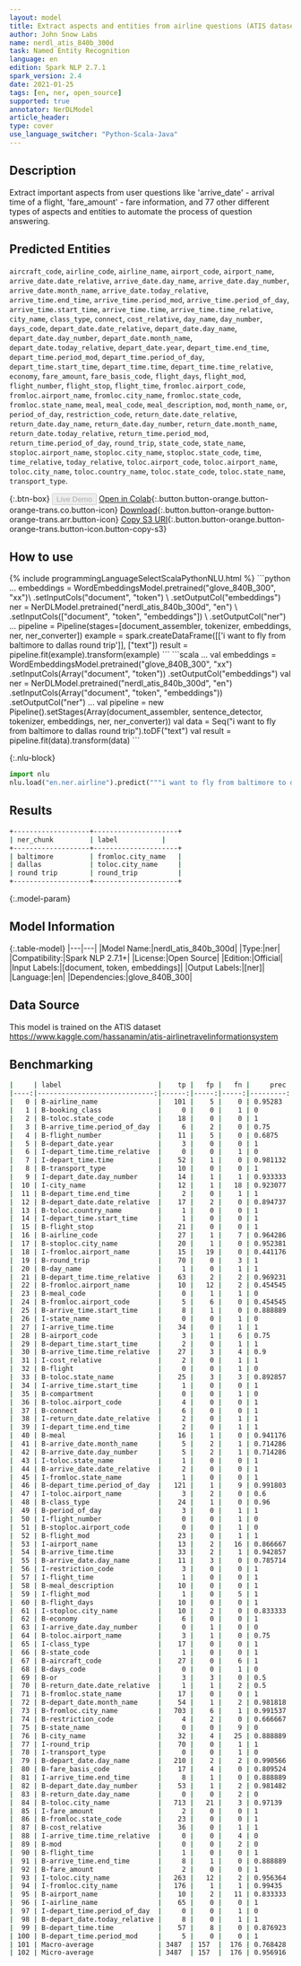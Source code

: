 ```yaml
---
layout: model
title: Extract aspects and entities from airline questions (ATIS dataset)
author: John Snow Labs
name: nerdl_atis_840b_300d
task: Named Entity Recognition
language: en
edition: Spark NLP 2.7.1
spark_version: 2.4
date: 2021-01-25
tags: [en, ner, open_source]
supported: true
annotator: NerDLModel
article_header:
type: cover
use_language_switcher: "Python-Scala-Java"
---
```


## Description

Extract important aspects from user questions like 'arrive_date' - arrival time of a flight, 'fare_amount' - fare information, and 77 other different types of aspects and entities to automate the process of question answering.

## Predicted Entities

`aircraft_code`, `airline_code`, `airline_name`, `airport_code`, `airport_name`, `arrive_date.date_relative`, `arrive_date.day_name`, `arrive_date.day_number`, 
`arrive_date.month_name`, `arrive_date.today_relative`, `arrive_time.end_time`, `arrive_time.period_mod`, `arrive_time.period_of_day`, `arrive_time.start_time`, `arrive_time.time`, 
`arrive_time.time_relative`, `city_name`, `class_type`, `connect`, `cost_relative`, `day_name`, `day_number`, `days_code`, `depart_date.date_relative`, `depart_date.day_name`, 
`depart_date.day_number`, `depart_date.month_name`, `depart_date.today_relative`, `depart_date.year`, `depart_time.end_time`, `depart_time.period_mod`, 
`depart_time.period_of_day`, `depart_time.start_time`, `depart_time.time`, `depart_time.time_relative`, `economy`, `fare_amount`, `fare_basis_code`, `flight_days`, `flight_mod`, 
`flight_number`, `flight_stop`, `flight_time`, `fromloc.airport_code`, `fromloc.airport_name`, `fromloc.city_name`, `fromloc.state_code`, `fromloc.state_name`, `meal`, 
`meal_code`, `meal_description`, `mod`, `month_name`, `or`, `period_of_day`, `restriction_code`, `return_date.date_relative`, `return_date.day_name`, `return_date.day_number`, 
`return_date.month_name`, `return_date.today_relative`, `return_time.period_mod`, `return_time.period_of_day`, `round_trip`, `state_code`, `state_name`, `stoploc.airport_name`, 
`stoploc.city_name`, `stoploc.state_code`, `time`, `time_relative`, `today_relative`, `toloc.airport_code`, `toloc.airport_name`, `toloc.city_name`, `toloc.country_name`, 
`toloc.state_code`, `toloc.state_name`, `transport_type`.

{:.btn-box}
<button class="button button-orange" disabled>Live Demo</button>
[Open in Colab](https://colab.research.google.com/github/JohnSnowLabs/spark-nlp-workshop/blob/master/tutorials/streamlit_notebooks/NER.ipynb){:.button.button-orange.button-orange-trans.co.button-icon}
[Download](https://s3.amazonaws.com/auxdata.johnsnowlabs.com/public/models/nerdl_atis_840b_300d_en_2.7.1_2.4_1611573523640.zip){:.button.button-orange.button-orange-trans.arr.button-icon}
[Copy S3 URI](s3://auxdata.johnsnowlabs.com/public/models/nerdl_atis_840b_300d_en_2.7.1_2.4_1611573523640.zip){:.button.button-orange.button-orange-trans.button-icon.button-copy-s3}

## How to use

<div class="tabs-box" markdown="1">
{% include programmingLanguageSelectScalaPythonNLU.html %}
```python
...
embeddings = WordEmbeddingsModel.pretrained("glove_840B_300", "xx")\
.setInputCols("document", "token") \
.setOutputCol("embeddings")
ner = NerDLModel.pretrained("nerdl_atis_840b_300d", "en") \
.setInputCols(["document", "token", "embeddings"]) \
.setOutputCol("ner")
...
pipeline = Pipeline(stages=[document_assembler, tokenizer, embeddings, ner, ner_converter])
example = spark.createDataFrame([['i want to fly from baltimore to dallas round trip']], ["text"])
result = pipeline.fit(example).transform(example)
```
```scala
...
val embeddings = WordEmbeddingsModel.pretrained("glove_840B_300", "xx")
.setInputCols(Array("document", "token")) 
.setOutputCol("embeddings")
val ner = NerDLModel.pretrained("nerdl_atis_840b_300d", "en")
.setInputCols(Array("document", "token", "embeddings"))
.setOutputCol("ner")
...
val pipeline = new Pipeline().setStages(Array(document_assembler, sentence_detector, tokenizer, embeddings, ner, ner_converter))
val data = Seq("i want to fly from baltimore to dallas round trip").toDF("text")
val result = pipeline.fit(data).transform(data)
```


{:.nlu-block}
```python
import nlu
nlu.load("en.ner.airline").predict("""i want to fly from baltimore to dallas round trip""")
```

</div>

## Results

```bash
+-------------------+---------------------+
| ner_chunk         | label      	  |
+-------------------+---------------------+
| baltimore         | fromloc.city_name   |
| dallas            | toloc.city_name  	  |
| round trip        | round_trip     	  |
+-------------------+---------------------+
```

{:.model-param}
## Model Information

{:.table-model}
|---|---|
|Model Name:|nerdl_atis_840b_300d|
|Type:|ner|
|Compatibility:|Spark NLP 2.7.1+|
|License:|Open Source|
|Edition:|Official|
|Input Labels:|[document, token, embeddings]|
|Output Labels:|[ner]|
|Language:|en|
|Dependencies:|glove_840B_300|

## Data Source

This model is trained on the ATIS dataset https://www.kaggle.com/hassanamin/atis-airlinetravelinformationsystem

## Benchmarking

```bash
|     | label                        |    tp |   fp |   fn |     prec |      rec |       f1 |
|----:|-----------------------------:|------:|-----:|-----:|---------:|---------:|---------:|
|   0 | B-airline_name               |   101 |    5 |    0 | 0.95283  | 1        | 0.975845 |
|   1 | B-booking_class              |     0 |    0 |    1 | 0        | 0        | 0        |
|   2 | B-toloc.state_code           |    18 |    0 |    0 | 1        | 1        | 1        |
|   3 | B-arrive_time.period_of_day  |     6 |    2 |    0 | 0.75     | 1        | 0.857143 |
|   4 | B-flight_number              |    11 |    5 |    0 | 0.6875   | 1        | 0.814815 |
|   5 | B-depart_date.year           |     3 |    0 |    0 | 1        | 1        | 1        |
|   6 | I-depart_time.time_relative  |     0 |    0 |    1 | 0        | 0        | 0        |
|   7 | I-depart_time.time           |    52 |    1 |    0 | 0.981132 | 1        | 0.990476 |
|   8 | B-transport_type             |    10 |    0 |    0 | 1        | 1        | 1        |
|   9 | I-depart_date.day_number     |    14 |    1 |    1 | 0.933333 | 0.933333 | 0.933333 |
|  10 | I-city_name                  |    12 |    1 |   18 | 0.923077 | 0.4      | 0.55814  |
|  11 | B-depart_time.end_time       |     2 |    0 |    1 | 1        | 0.666667 | 0.8      |
|  12 | B-depart_date.date_relative  |    17 |    2 |    0 | 0.894737 | 1        | 0.944445 |
|  13 | B-toloc.country_name         |     1 |    0 |    0 | 1        | 1        | 1        |
|  14 | I-depart_time.start_time     |     1 |    0 |    0 | 1        | 1        | 1        |
|  15 | B-flight_stop                |    21 |    0 |    0 | 1        | 1        | 1        |
|  16 | B-airline_code               |    27 |    1 |    7 | 0.964286 | 0.794118 | 0.870968 |
|  17 | B-stoploc.city_name          |    20 |    1 |    0 | 0.952381 | 1        | 0.97561  |
|  18 | I-fromloc.airport_name       |    15 |   19 |    0 | 0.441176 | 1        | 0.612245 |
|  19 | B-round_trip                 |    70 |    0 |    3 | 1        | 0.958904 | 0.979021 |
|  20 | B-day_name                   |     1 |    0 |    1 | 1        | 0.5      | 0.666667 |
|  21 | B-depart_time.time_relative  |    63 |    2 |    2 | 0.969231 | 0.969231 | 0.969231 |
|  22 | B-fromloc.airport_name       |    10 |   12 |    2 | 0.454545 | 0.833333 | 0.588235 |
|  23 | B-meal_code                  |     0 |    1 |    1 | 0        | 0        | 0        |
|  24 | B-fromloc.airport_code       |     5 |    6 |    0 | 0.454545 | 1        | 0.625    |
|  25 | B-arrive_time.start_time     |     8 |    1 |    0 | 0.888889 | 1        | 0.941177 |
|  26 | I-state_name                 |     0 |    0 |    1 | 0        | 0        | 0        |
|  27 | I-arrive_time.time           |    34 |    0 |    1 | 1        | 0.971429 | 0.985507 |
|  28 | B-airport_code               |     3 |    1 |    6 | 0.75     | 0.333333 | 0.461538 |
|  29 | B-depart_time.start_time     |     2 |    0 |    1 | 1        | 0.666667 | 0.8      |
|  30 | B-arrive_time.time_relative  |    27 |    3 |    4 | 0.9      | 0.870968 | 0.885246 |
|  31 | I-cost_relative              |     2 |    0 |    1 | 1        | 0.666667 | 0.8      |
|  32 | B-flight                     |     0 |    0 |    1 | 0        | 0        | 0        |
|  33 | B-toloc.state_name           |    25 |    3 |    3 | 0.892857 | 0.892857 | 0.892857 |
|  34 | I-arrive_time.start_time     |     1 |    0 |    0 | 1        | 1        | 1        |
|  35 | B-compartment                |     0 |    0 |    1 | 0        | 0        | 0        |
|  36 | B-toloc.airport_code         |     4 |    0 |    0 | 1        | 1        | 1        |
|  37 | B-connect                    |     6 |    0 |    0 | 1        | 1        | 1        |
|  38 | I-return_date.date_relative  |     2 |    0 |    1 | 1        | 0.666667 | 0.8      |
|  39 | I-depart_time.end_time       |     2 |    0 |    1 | 1        | 0.666667 | 0.8      |
|  40 | B-meal                       |    16 |    1 |    0 | 0.941176 | 1        | 0.969697 |
|  41 | B-arrive_date.month_name     |     5 |    2 |    1 | 0.714286 | 0.833333 | 0.769231 |
|  42 | B-arrive_date.day_number     |     5 |    2 |    1 | 0.714286 | 0.833333 | 0.769231 |
|  43 | I-toloc.state_name           |     1 |    0 |    0 | 1        | 1        | 1        |
|  44 | B-arrive_date.date_relative  |     2 |    0 |    0 | 1        | 1        | 1        |
|  45 | I-fromloc.state_name         |     1 |    0 |    0 | 1        | 1        | 1        |
|  46 | B-depart_time.period_of_day  |   121 |    1 |    9 | 0.991803 | 0.930769 | 0.960317 |
|  47 | I-toloc.airport_name         |     3 |    2 |    0 | 0.6      | 1        | 0.75     |
|  48 | B-class_type                 |    24 |    1 |    0 | 0.96     | 1        | 0.979592 |
|  49 | B-period_of_day              |     3 |    0 |    1 | 1        | 0.75     | 0.857143 |
|  50 | I-flight_number              |     0 |    0 |    1 | 0        | 0        | 0        |
|  51 | B-stoploc.airport_code       |     0 |    0 |    1 | 0        | 0        | 0        |
|  52 | B-flight_mod                 |    23 |    0 |    1 | 1        | 0.958333 | 0.978723 |
|  53 | I-airport_name               |    13 |    2 |   16 | 0.866667 | 0.448276 | 0.590909 |
|  54 | B-arrive_time.time           |    33 |    2 |    1 | 0.942857 | 0.970588 | 0.956522 |
|  55 | B-arrive_date.day_name       |    11 |    3 |    0 | 0.785714 | 1        | 0.88     |
|  56 | I-restriction_code           |     3 |    0 |    0 | 1        | 1        | 1        |
|  57 | I-flight_time                |     1 |    0 |    0 | 1        | 1        | 1        |
|  58 | B-meal_description           |    10 |    0 |    0 | 1        | 1        | 1        |
|  59 | I-flight_mod                 |     1 |    0 |    5 | 1        | 0.166667 | 0.285714 |
|  60 | B-flight_days                |    10 |    0 |    0 | 1        | 1        | 1        |
|  61 | I-stoploc.city_name          |    10 |    2 |    0 | 0.833333 | 1        | 0.909091 |
|  62 | B-economy                    |     6 |    0 |    0 | 1        | 1        | 1        |
|  63 | I-arrive_date.day_number     |     0 |    1 |    0 | 0        | 0        | 0        |
|  64 | B-toloc.airport_name         |     3 |    1 |    0 | 0.75     | 1        | 0.857143 |
|  65 | I-class_type                 |    17 |    0 |    0 | 1        | 1        | 1        |
|  66 | B-state_code                 |     1 |    0 |    0 | 1        | 1        | 1        |
|  67 | B-aircraft_code              |    27 |    0 |    6 | 1        | 0.818182 | 0.9      |
|  68 | B-days_code                  |     0 |    0 |    1 | 0        | 0        | 0        |
|  69 | B-or                         |     3 |    3 |    0 | 0.5      | 1        | 0.666667 |
|  70 | B-return_date.date_relative  |     1 |    1 |    2 | 0.5      | 0.333333 | 0.4      |
|  71 | B-fromloc.state_name         |    17 |    0 |    0 | 1        | 1        | 1        |
|  72 | B-depart_date.month_name     |    54 |    1 |    2 | 0.981818 | 0.964286 | 0.972973 |
|  73 | B-fromloc.city_name          |   703 |    6 |    1 | 0.991537 | 0.99858  | 0.995046 |
|  74 | B-restriction_code           |     4 |    2 |    0 | 0.666667 | 1        | 0.8      |
|  75 | B-state_name                 |     0 |    0 |    9 | 0        | 0        | 0        |
|  76 | B-city_name                  |    32 |    4 |   25 | 0.888889 | 0.561404 | 0.688172 |
|  77 | I-round_trip                 |    70 |    0 |    1 | 1        | 0.985915 | 0.992908 |
|  78 | I-transport_type             |     0 |    0 |    1 | 0        | 0        | 0        |
|  79 | B-depart_date.day_name       |   210 |    2 |    2 | 0.990566 | 0.990566 | 0.990566 |
|  80 | B-fare_basis_code            |    17 |    4 |    0 | 0.809524 | 1        | 0.894737 |
|  81 | I-arrive_time.end_time       |     8 |    1 |    0 | 0.888889 | 1        | 0.941177 |
|  82 | B-depart_date.day_number     |    53 |    1 |    2 | 0.981482 | 0.963636 | 0.972477 |
|  83 | B-return_date.day_name       |     0 |    0 |    2 | 0        | 0        | 0        |
|  84 | B-toloc.city_name            |   713 |   21 |    3 | 0.97139  | 0.99581  | 0.983448 |
|  85 | I-fare_amount                |     2 |    0 |    0 | 1        | 1        | 1        |
|  86 | B-fromloc.state_code         |    23 |    0 |    0 | 1        | 1        | 1        |
|  87 | B-cost_relative              |    36 |    0 |    1 | 1        | 0.972973 | 0.986301 |
|  88 | I-arrive_time.time_relative  |     0 |    0 |    4 | 0        | 0        | 0        |
|  89 | B-mod                        |     0 |    0 |    2 | 0        | 0        | 0        |
|  90 | B-flight_time                |     1 |    0 |    0 | 1        | 1        | 1        |
|  91 | B-arrive_time.end_time       |     8 |    1 |    0 | 0.888889 | 1        | 0.941177 |
|  92 | B-fare_amount                |     2 |    0 |    0 | 1        | 1        | 1        |
|  93 | I-toloc.city_name            |   263 |   12 |    2 | 0.956364 | 0.992453 | 0.974074 |
|  94 | I-fromloc.city_name          |   176 |    1 |    1 | 0.99435  | 0.99435  | 0.99435  |
|  95 | B-airport_name               |    10 |    2 |   11 | 0.833333 | 0.47619  | 0.606061 |
|  96 | I-airline_name               |    65 |    0 |    0 | 1        | 1        | 1        |
|  97 | I-depart_time.period_of_day  |     0 |    0 |    1 | 0        | 0        | 0        |
|  98 | B-depart_date.today_relative |     8 |    0 |    1 | 1        | 0.888889 | 0.941177 |
|  99 | B-depart_time.time           |    57 |    8 |    0 | 0.876923 | 1        | 0.934426 |
| 100 | B-depart_time.period_mod     |     5 |    0 |    0 | 1        | 1        | 1        |
| 101 | Macro-average                | 3487  | 157  |  176 | 0.768428 | 0.758601 | 0.763483 |
| 102 | Micro-average                | 3487  | 157  |  176 | 0.956916 | 0.951952 | 0.954427 |
```